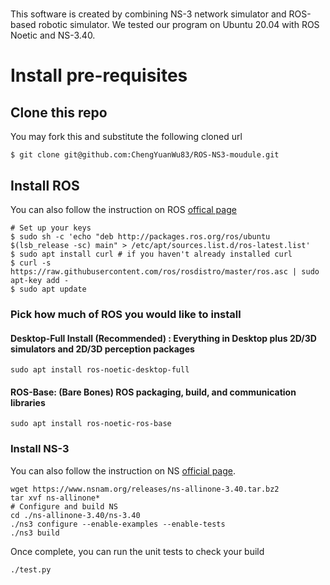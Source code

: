 # 
This software is created by combining NS-3 network simulator and ROS-based robotic simulator. We tested our program on Ubuntu 20.04 with ROS Noetic and NS-3.40. 
# Install pre-requisites

## Clone this repo

You may fork this and substitute the following cloned url
```shell
$ git clone git@github.com:ChengYuanWu83/ROS-NS3-moudule.git
```
## Install ROS

You can also follow the instruction on ROS [offical page](https://wiki.ros.org/Installation/Ubuntu)
```shell
# Set up your keys
$ sudo sh -c 'echo "deb http://packages.ros.org/ros/ubuntu $(lsb_release -sc) main" > /etc/apt/sources.list.d/ros-latest.list'
$ sudo apt install curl # if you haven't already installed curl
$ curl -s https://raw.githubusercontent.com/ros/rosdistro/master/ros.asc | sudo apt-key add -
$ sudo apt update
```
### Pick how much of ROS you would like to install

#### Desktop-Full Install (Recommended) : Everything in Desktop plus 2D/3D simulators and 2D/3D perception packages
```shell
sudo apt install ros-noetic-desktop-full
```
#### ROS-Base: (Bare Bones) ROS packaging, build, and communication libraries
```shell
sudo apt install ros-noetic-ros-base
```

### Install NS-3
You can also follow the instruction on NS [official page](https://www.nsnam.org/releases/ns-3-40/documentation/).

```shell
wget https://www.nsnam.org/releases/ns-allinone-3.40.tar.bz2
tar xvf ns-allinone*
# Configure and build NS
cd ./ns-allinone-3.40/ns-3.40
./ns3 configure --enable-examples --enable-tests
./ns3 build
```
Once complete, you can run the unit tests to check your build
```shell
./test.py
```
